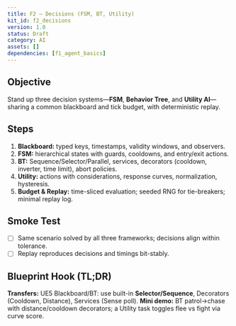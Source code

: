 ```yaml
---
title: F2 — Decisions (FSM, BT, Utility)
kit_id: f2_decisions
version: 1.0
status: Draft
category: AI
assets: []
dependencies: [f1_agent_basics]
---
```


## Objective
Stand up three decision systems—**FSM**, **Behavior Tree**, and **Utility AI**—sharing a common blackboard and tick budget, with deterministic replay.

## Steps
1) **Blackboard:** typed keys, timestamps, validity windows, and observers.
2) **FSM:** hierarchical states with guards, cooldowns, and entry/exit actions.
3) **BT:** Sequence/Selector/Parallel, services, decorators (cooldown, inverter, time limit), abort policies.
4) **Utility:** actions with considerations, response curves, normalization, hysteresis.
5) **Budget & Replay:** time-sliced evaluation; seeded RNG for tie-breakers; minimal replay log.

## Smoke Test
- [ ] Same scenario solved by all three frameworks; decisions align within tolerance.
- [ ] Replay reproduces decisions and timings bit-stably.

## Blueprint Hook (TL;DR)
**Transfers:** UE5 Blackboard/BT: use built-in **Selector/Sequence**, Decorators (Cooldown, Distance), Services (Sense poll).
**Mini demo:** BT patrol→chase with distance/cooldown decorators; a Utility task toggles flee vs fight via curve score.